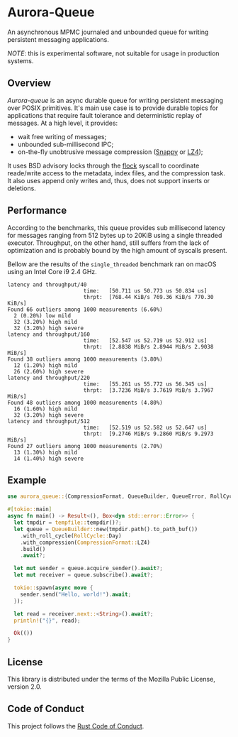 # Aurora-Queue

An asynchronous MPMC journaled and unbounded queue for writing persistent messaging applications.

*NOTE*: this is experimental software, not suitable for usage in production systems.
 
## Overview

_Aurora-queue_ is an async durable queue for writing persistent messaging over POSIX primitives. It's main use
case is to provide durable topics for applications that require fault tolerance and deterministic replay of
messages. At a high level, it provides:

- wait free writing of messages;
- unbounded sub-millisecond IPC;
- on-the-fly unobtrusive message compression ([Snappy](https://github.com/google/snappy) or [LZ4](https://github.com/lz4/lz4));

It uses BSD advisory locks through the [flock]() syscall to coordinate reade/write access to the metadata, index files,
and the compression task. It also uses append only writes and, thus, does not support inserts or deletions.

## Performance

According to the benchmarks, this queue provides sub millisecond latency for messages ranging from 512 bytes up to
20KiB using a single threaded executor. Throughput, on the other hand, still suffers from the lack of optimization and
is probably bound by the high amount of syscalls present.

Bellow are the results of the `single_threaded` benchmark ran on macOS using an Intel Core i9 2.4 GHz.

```
latency and throughput/40                                                                              
                        time:   [50.711 us 50.773 us 50.834 us]
                        thrpt:  [768.44 KiB/s 769.36 KiB/s 770.30 KiB/s]
Found 66 outliers among 1000 measurements (6.60%)
  2 (0.20%) low mild
  32 (3.20%) high mild
  32 (3.20%) high severe
latency and throughput/160                                                                              
                        time:   [52.547 us 52.719 us 52.912 us]
                        thrpt:  [2.8838 MiB/s 2.8944 MiB/s 2.9038 MiB/s]
Found 38 outliers among 1000 measurements (3.80%)
  12 (1.20%) high mild
  26 (2.60%) high severe
latency and throughput/220                                                                              
                        time:   [55.261 us 55.772 us 56.345 us]
                        thrpt:  [3.7236 MiB/s 3.7619 MiB/s 3.7967 MiB/s]
Found 48 outliers among 1000 measurements (4.80%)
  16 (1.60%) high mild
  32 (3.20%) high severe
latency and throughput/512                                                                              
                        time:   [52.519 us 52.582 us 52.647 us]
                        thrpt:  [9.2746 MiB/s 9.2860 MiB/s 9.2973 MiB/s]
Found 27 outliers among 1000 measurements (2.70%)
  13 (1.30%) high mild
  14 (1.40%) high severe
```

## Example

```rust
use aurora_queue::{CompressionFormat, QueueBuilder, QueueError, RollCycle, Sender, SenderError};

#[tokio::main]
async fn main() -> Result<(), Box<dyn std::error::Error>> {
  let tmpdir = tempfile::tempdir()?;
  let queue = QueueBuilder::new(tmpdir.path().to_path_buf())
    .with_roll_cycle(RollCycle::Day)
    .with_compression(CompressionFormat::LZ4)
    .build()
    .await?;

  let mut sender = queue.acquire_sender().await?;
  let mut receiver = queue.subscribe().await?;

  tokio::spawn(async move {
    sender.send("Hello, world!").await;
  });

  let read = receiver.next::<String>().await?;
  println!("{}", read);

  Ok(())
}
```

## License

This library is distributed under the terms of the Mozilla Public License, version 2.0.

## Code of Conduct

This project follows the [Rust Code of Conduct](https://www.rust-lang.org/conduct.html).